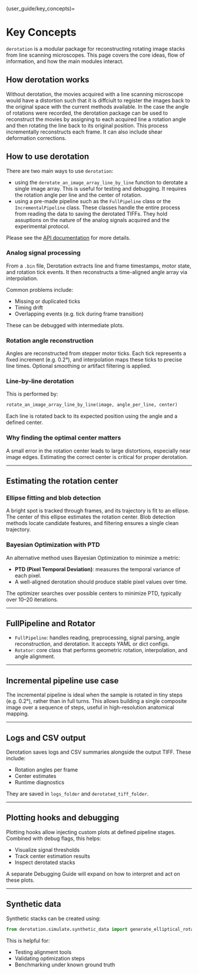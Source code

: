 (user_guide/key_concepts)=
# Key Concepts

`derotation` is a modular package for reconstructing rotating image stacks from line scanning microscopes. This page covers the core ideas, flow of information, and how the main modules interact.

## How derotation works
Without derotation, the movies acquired with a line scanning microscope would have a distortion such that it is diffciult to register the images back to the original space with the current methods available.
In the case the angle of rotations were recorded, the derotation package can be used to reconstruct the movies by assigning to each acquired line a rotation angle and then rotating the line back to its original position.
This process incrementally reconstructs each frame. It can also include shear deformation corrections.


## How to use derotation

There are two main ways to use `derotation`:
- using the `derotate_an_image_array_line_by_line` function to derotate a single image array. This is useful for testing and debugging. It requires the rotation angle per line and the center of rotation.
- using a pre-made pipeline such as the `FullPipeline` class or the `IncrementalPipeline` class. These classes handle the entire process from reading the data to saving the derotated TIFFs. They hold assuptions on the nature of the analog signals acquired and the experimental protocol. 

Please see the [API documentation](api_index) for more details.

### Analog signal processing
From a `.bin` file, Derotation extracts line and frame timestamps, motor state, and rotation tick events. It then reconstructs a time-aligned angle array via interpolation.

Common problems include:
- Missing or duplicated ticks
- Timing drift
- Overlapping events (e.g. tick during frame transition)

These can be debugged with intermediate plots.

### Rotation angle reconstruction
Angles are reconstructed from stepper motor ticks. Each tick represents a fixed increment (e.g. 0.2°), and interpolation maps these ticks to precise line times. Optional smoothing or artifact filtering is applied.

### Line-by-line derotation
This is performed by:
```python
rotate_an_image_array_line_by_line(image, angle_per_line, center)
```
Each line is rotated back to its expected position using the angle and a defined center.

### Why finding the optimal center matters
A small error in the rotation center leads to large distortions, especially near image edges. Estimating the correct center is critical for proper derotation.

---

## Estimating the rotation center

### Ellipse fitting and blob detection
A bright spot is tracked through frames, and its trajectory is fit to an ellipse. The center of this ellipse estimates the rotation center. Blob detection methods locate candidate features, and filtering ensures a single clean trajectory.

### Bayesian Optimization with PTD
An alternative method uses Bayesian Optimization to minimize a metric:
- **PTD (Pixel Temporal Deviation)**: measures the temporal variance of each pixel.
- A well-aligned derotation should produce stable pixel values over time.

The optimizer searches over possible centers to minimize PTD, typically over 10–20 iterations.

---

## FullPipeline and Rotator

- `FullPipeline`: handles reading, preprocessing, signal parsing, angle reconstruction, and derotation. It accepts YAML or dict configs.
- `Rotator`: core class that performs geometric rotation, interpolation, and angle alignment.

---

## Incremental pipeline use case
The incremental pipeline is ideal when the sample is rotated in tiny steps (e.g. 0.2°), rather than in full turns. This allows building a single composite image over a sequence of steps, useful in high-resolution anatomical mapping.

---

## Logs and CSV output
Derotation saves logs and CSV summaries alongside the output TIFF. These include:
- Rotation angles per frame
- Center estimates
- Runtime diagnostics

They are saved in `logs_folder` and `derotated_tiff_folder`.

---

## Plotting hooks and debugging
Plotting hooks allow injecting custom plots at defined pipeline stages. Combined with debug flags, this helps:
- Visualize signal thresholds
- Track center estimation results
- Inspect derotated stacks

A separate Debugging Guide will expand on how to interpret and act on these plots.

---

## Synthetic data
Synthetic stacks can be created using:
```python
from derotation.simulate.synthetic_data import generate_elliptical_rotation_stack
```
This is helpful for:
- Testing alignment tools
- Validating optimization steps
- Benchmarking under known ground truth